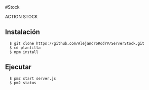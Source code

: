 #Stock

ACTION STOCK 
## Instalación

```shell
  $ git clone https://github.com/AlejandroRodrV/ServerStock.git
  $ cd plantilla
  $ npm install
```

## Ejecutar

```shell
  $ pm2 start server.js
  $ pm2 status
```

